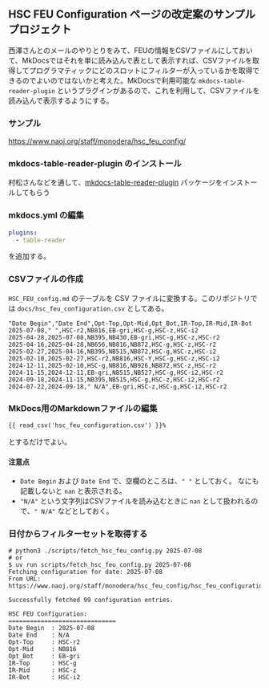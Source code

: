 ## HSC FEU Configuration ページの改定案のサンプルプロジェクト

西澤さんとのメールのやりとりをみて、FEUの情報をCSVファイルにしておいて、MkDocsではそれを単に読み込んで表として表示すれば、CSVファイルを取得してプログラマティックにどのスロットにフィルターが入っているかを取得できるのでよいのではないかと考えた。MkDocsで利用可能な `mkdocs-table-reader-plugin` というプラグインがあるので、これを利用して、CSVファイルを読み込んで表示するようにする。

### サンプル

https://www.naoj.org/staff/monodera/hsc_feu_config/

### mkdocs-table-reader-plugin のインストール

村松さんなどを通して、[mkdocs-table-reader-plugin](https://timvink.github.io/mkdocs-table-reader-plugin/) パッケージをインストールしてもらう

### mkdocs.yml の編集

```yaml
plugins:
  - table-reader
```

を追加する。

### CSVファイルの作成

`HSC_FEU_config.md` のテーブルを CSV ファイルに変換する。このリポジトリでは `docs/hsc_feu_configuration.csv` としてある。

```csv
"Date Begin","Date End",Opt-Top,Opt-Mid,Opt_Bot,IR-Top,IR-Mid,IR-Bot
2025-07-08," ",HSC-r2,NB816,EB-gri,HSC-g,HSC-z,HSC-i2
2025-04-28,2025-07-08,NB395,NB430,EB-gri,HSC-g,HSC-z,HSC-r2
2025-04-16,2025-04-28,NB656,NB816,NB872,HSC-g,HSC-z,HSC-r2
2025-02-27,2025-04-16,NB395,NB515,NB872,HSC-g,HSC-z,HSC-i2
2025-02-10,2025-02-27,HSC-r2,NB816,HSC-Y,HSC-g,HSC-z,HSC-i2
2024-12-11,2025-02-10,HSC-g,NB816,NB926,NB872,HSC-z,HSC-r2
2024-11-15,2024-12-11,EB-gri,NB515,NB527,HSC-g,HSC-i2,HSC-r2
2024-09-18,2024-11-15,NB395,NB515,HSC-g,HSC-z,HSC-i2,HSC-r2
2024-07-22,2024-09-18," N/A",EB-gri,HSC-z,HSC-g,HSC-i2,HSC-r2
```

### MkDocs用のMarkdownファイルの編集

```markdown
{{ read_csv('hsc_feu_configuration.csv') }}%
```

とするだけでよい。

#### 注意点
- `Date Begin` および `Date End` で、空欄のところは、`" "` としておく。 なにも記載しないと `nan` と表示される。
- `"N/A"` という文字列はCSVファイルを読み込むときに `nan` として扱われるので、`" N/A"` などとしておく。


### 日付からフィルターセットを取得する

```console
# python3 ./scripts/fetch_hsc_feu_config.py 2025-07-08
# or
$ uv run scripts/fetch_hsc_feu_config.py 2025-07-08
Fetching configuration for date: 2025-07-08
From URL: https://www.naoj.org/staff/monodera/hsc_feu_config/hsc_feu_configuration.csv

Successfully fetched 99 configuration entries.

HSC FEU Configuration:
==============================
Date Begin  : 2025-07-08
Date End    : N/A
Opt-Top     : HSC-r2
Opt-Mid     : NB816
Opt_Bot     : EB-gri
IR-Top      : HSC-g
IR-Mid      : HSC-z
IR-Bot      : HSC-i2
```